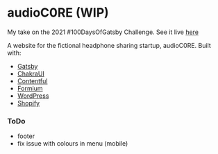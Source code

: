 # audioC0RE (WIP)

My take on the 2021 #100DaysOfGatsby Challenge. See it live [here](https://100daysofgatsby2021main.gtsb.io/)

A website for the fictional headphone sharing startup, audioC0RE. Built with:

- [Gatsby](https://www.gatsbyjs.com/)
- [ChakraUI](https://chakra-ui.com/)
- [Contentful](https://www.contentful.com/)
- [Formium](https://formium.io/)
- [WordPress](https://www.wpgraphql.com/)
- [Shopify](https://www.shopify.ca/)

### ToDo

- footer
- fix issue with colours in menu (mobile)
